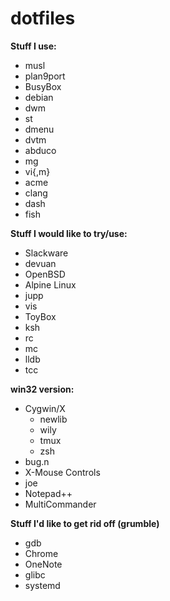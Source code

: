 # dotfiles

**Stuff I use:**
* musl
* plan9port
* BusyBox
* debian
* dwm
* st
* dmenu
* dvtm
* abduco
* mg
* vi{,m}
* acme
* clang
* dash
* fish

**Stuff I would like to try/use:**
* Slackware
* devuan
* OpenBSD
* Alpine Linux
* jupp
* vis
* ToyBox
* ksh
* rc
* mc
* lldb
* tcc

**win32 version:**
* Cygwin/X
  * newlib
  * wily
  * tmux
  * zsh
* bug.n
* X-Mouse Controls
* joe
* Notepad++
* MultiCommander

**Stuff I'd like to get rid off (grumble)**
* gdb
* Chrome
* OneNote
* glibc
* systemd
